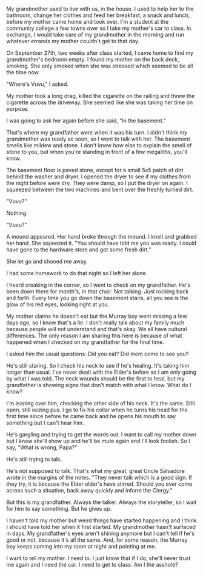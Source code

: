 My grandmother used to live with us, in the house. I used to help her to the bathroom, change her clothes and feed her breakfast, a snack and lunch, before my mother came home and took over. I'm a student at the community college a few towns over so I take my mother's car to class. In exchange, I would take care of my grandmother in the morning and run whatever errands my mother couldn't get to that day.

On September 27th, two weeks after class started, I came home to find my grandmother's bedroom empty. I found my mother on the back deck, smoking. She only smoked when she was stressed which seemed to be all the time now.

"Where's Vuvu," I asked. 

My mother took a long drag, killed the cigarette on the railing and threw the cigarette across the driveway. She seemed like she was taking her time on purpose.

I was going to ask her again before she said, "In the basement."

That's where my grandfather went when it was his turn. I didn't think my grandmother was ready so soon, so I went to talk with her. The basement smells like mildew and stone. I don't know how else to explain the smell of stone to you, but when you're standing in front of a few megaliths, you'll know.

The basement floor is paved stone, except for a small 5x5 patch of dirt behind the washer and dryer. I opened the dryer to see if my clothes from the night before were dry. They were damp, so I put the dryer on again. I squeezed between the two machines and bent over the freshly turned dirt. 

"Vuvu?"

Nothing.

"Vuvu?"

A mound appeared. Her hand broke through the mound. I knelt and grabbed her hand. She squeezed it. "You should have told me you was ready. I could have gone to the hardware store and got some fresh dirt."

She let go and shooed me away.

I had some homework to do that night so I left her alone. 

I heard creaking in the corner, so I went to check on my grandfather. He's been down there for month's, in that chair. Not talking.  Just rocking back and forth. Every time you go down the basement stairs, all you see is the glow of his red eyes, looking right at you.

My mother claims he doesn't eat but the Murray boy went missing a few days ago, so I know that's a lie. I don't really talk about my family much because people will not understand and that's okay. We all have cultural differences. The only reason I am sharing this here is because of what happened when I checked on my grandfather for the final time.

  
I asked him the usual questions: Did you eat? Did mom come to see you? 

He's still staring. So I check his neck to see if he's healing. It's taking him longer than usual. I've never dealt with the Elder's before so I am only going by what I was told. The neck wounds should be the first to heal, but my grandfather is showing signs that don't match with what I know. What do I know?

  
I'm leaning over him, checking the other side of his neck. It's the same. Still open, still oozing pus. I go to fix his collar when he turns his head for the first time since before he came back and he opens his mouth to say something but I can't hear him.

He's gargling and trying to get the words out. I want to call my mother down but I know she'll show up and he'll be mute again and I'll look foolish. So I say, "What is wrong, Papa?"

He's still trying to talk. 

He's not supposed to talk. That's what my great, great Uncle Salvadore wrote in the margins of the notes. "They never talk which is a good sign. If they try, it is because the Elder elder's have stirred. Should you ever come across such a situation, back away quickly and inform the Clergy." 

But this is my grandfather. Always the talker. Always the storyteller, so I wait for him to say something. But he gives up.

I haven't told my mother but weird things have started happening and I think I should have told her when it first started. My grandmother hasn't surfaced in days. My grandfather's eyes aren't shining anymore but I can't tell if he's good or not, because it's all the same. And, for some reason, the Murray boy keeps coming into my room at night and pointing at me. 

I want to tell my mother. I need to.  I just know that if I do, she'll never trust me again and I need the car. I need to get to class. Am I the asshole?